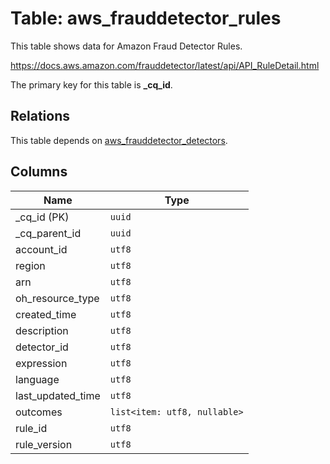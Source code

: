 # Table: aws_frauddetector_rules

This table shows data for Amazon Fraud Detector Rules.

https://docs.aws.amazon.com/frauddetector/latest/api/API_RuleDetail.html

The primary key for this table is **_cq_id**.

## Relations

This table depends on [aws_frauddetector_detectors](aws_frauddetector_detectors.md).

## Columns

| Name          | Type          |
| ------------- | ------------- |
|_cq_id (PK)|`uuid`|
|_cq_parent_id|`uuid`|
|account_id|`utf8`|
|region|`utf8`|
|arn|`utf8`|
|oh_resource_type|`utf8`|
|created_time|`utf8`|
|description|`utf8`|
|detector_id|`utf8`|
|expression|`utf8`|
|language|`utf8`|
|last_updated_time|`utf8`|
|outcomes|`list<item: utf8, nullable>`|
|rule_id|`utf8`|
|rule_version|`utf8`|
